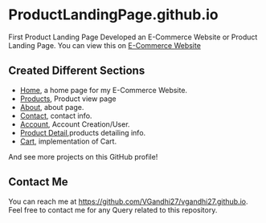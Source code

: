 # ProductLandingPage.github.io
First Product Landing Page
Developed an E-Commerce Website or Product Landing Page.
 You can view this on [E-Commerce Website](https://vgandhi27.github.io/ProductLandingPage.github.io/)


## Created Different Sections
* [Home](https://vgandhi27.github.io/ProductLandingPage.github.io/), a home page for my E-Commerce Website.
* [Products](https://vgandhi27.github.io/ProductLandingPage.github.io/products.html), Product view page
* [About](https://vgandhi27.github.io/ProductLandingPage.github.io/index.html#about), about page.
* [Contact](https://vgandhi27.github.io/ProductLandingPage.github.io/index.html#footer-id), contact info.
* [Account](https://vgandhi27.github.io/ProductLandingPage.github.io/account.html), Account Creation/User.
* [Product Detail](https://vgandhi27.github.io/ProductLandingPage.github.io/productdetail.html),products detailing info.
* [Cart](https://vgandhi27.github.io/ProductLandingPage.github.io/cart.html), implementation of Cart.

And see more projects on this GitHub profile!

## Contact Me

You can reach me at https://github.com/VGandhi27/vgandhi27.github.io. Feel free to contact me for any Query related to this repository.
